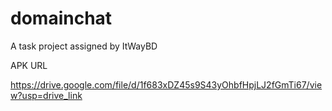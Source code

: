 # domainchat

A task project assigned by ItWayBD

APK URL

https://drive.google.com/file/d/1f683xDZ45s9S43yOhbfHpjLJ2fGmTi67/view?usp=drive_link
